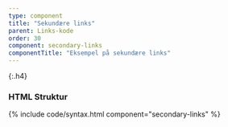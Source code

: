 ```yaml
---
type: component
title: "Sekundære links"
parent: Links-kode
order: 30
component: secondary-links
componentTitle: "Eksempel på sekundære links"
---
```


{:.h4}
### HTML Struktur

{% include code/syntax.html component="secondary-links" %}
